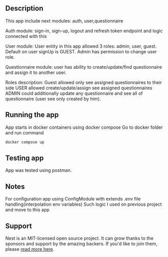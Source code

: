 ## Description

This app include next modules: auth, user,questionnaire

Auth module: sign-in, sign-up, logout and refresh token endpoint and logic connected with this

User module: User entity in this app allowed 3 roles: admin, user, guest. Default on user signUp is GUEST.
Admin has permission to change user role.

Questionnaire module: user has ability to create/update/find questionnaire and assign it to another user.

Roles description:
Guest allowed only see assigned questionnaires to their side
USER allowed create/update/assign see assigned questionnaires
ADMIN could additionally update any questionnaire and see all of questionnaire (user see only created by him).

## Running the app
App starts in docker containers using docker compose
Go to docker folder and run command
```bash
docker compose up
```

## Testing app

App was tested using postman.

## Notes
For configuration app using ConfigModule with extends .env file handling(interpolation env variables)
Such logic I used on previous project and move to this app

## Support

Nest is an MIT-licensed open source project. It can grow thanks to the sponsors and support by the amazing backers. If you'd like to join them, please [read more here](https://docs.nestjs.com/support).